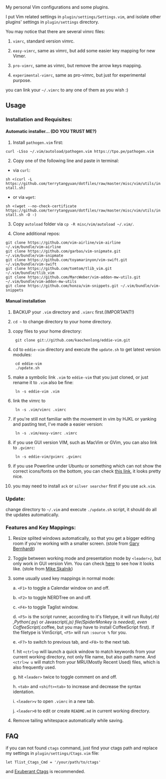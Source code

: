 My personal Vim configurations and some plugins.

I put Vim related settings in `plugin/settings/Settings.vim`, and isolate other plugins' settings in `plugin/settings` directory.

You may notice that there are several vimrc files:

1. `vimrc`, standard version vimrc.

2. `easy-vimrc`, same as vimrc, but add some easier key mapping for new Vimer.

3. `pro-vimrc`, same as vimrc, but remove the arrow keys mapping.

4. `experimental-vimrc`, same as pro-vimrc, but just for experimental purpose.

you can link your `~/.vimrc` to any one of them as you wish :)

## Usage

### Installation and Requisites:

#### Automatic installer... (DO YOU TRUST ME?)

1. Install `pathogen.vim` first:

```
curl -LSso ~/.vim/autoload/pathogen.vim https://tpo.pe/pathogen.vim
```

2. Copy one of the following line and paste in terminal:

* via `curl`:

`sh <(curl -L https://github.com/terrytangyuan/dotfiles/raw/master/misc/vim/utils/install.sh)`

* or via `wget`:

`sh <(wget --no-check-certificate https://github.com/terrytangyuan/dotfiles/raw/master/misc/vim/utils/install.sh -O -)`

3. Copy `autoload` folder via `cp -R misc/vim/autoload ~/.vim/`.

4. Clone additional repos:

```
git clone https://github.com/vim-airline/vim-airline ~/.vim/bundle/vim-airline
git clone https://github.com/garbas/vim-snipmate.git ~/.vim/bundle/vim-snipmate
git clone https://github.com/toyamarinyon/vim-swift.git ~/.vim/bundle/vim-swift
git clone https://github.com/tomtom/tlib_vim.git ~/.vim/bundle/tlib_vim
git clone https://github.com/MarcWeber/vim-addon-mw-utils.git ~/.vim/bundle/vim-addon-mw-utils
git clone https://github.com/honza/vim-snippets.git ~/.vim/bundle/vim-snippets
```

#### Manual installation

1. BACKUP your `.vim` directory and `.vimrc` first.(IMPORTANT!)

2. `cd ~` to change directory to your home directory.

3. copy files to your home directory:

        git clone git://github.com/kaochenlong/eddie-vim.git

4. cd to `eddie-vim` directory and execute the `update.sh` to get latest version modules:

        cd eddie-vim
        ./update.sh

5. make a symbolic link `.vim` to `eddie-vim` that you just cloned, or just rename it to `.vim` also be fine:

        ln -s eddie-vim .vim

6. link the vimrc to

        ln -s .vim/vimrc .vimrc

7. if you're still not familiar with the movement in vim by HJKL or yanking and pasting text, I've made a easier version:

        ln -s .vim/easy-vimrc .vimrc

8. if you use GUI version VIM, such as MacVim or GVim, you can also link to `.gvimrc`:

        ln -s eddie-vim/gvimrc .gvimrc

9. if you use Powerline under Ubuntu or something which can not show the correct icons/fonts on the bottom, you can check [this link](https://github.com/scotu/ubuntu-mono-powerline), it looks pretty nice.

10. you may need to install `ack` or `silver searcher` first if you use `ack.vim`.

### Update:

change directory to `~/.vim` and execute `./update.sh` script, it should do all the updates automatically.

### Features and Key Mappings:

1. Resize splited windows automatically, so that you  get a bigger editing room if you're working with a smaller screen. (stole from [Gary Bernhardt](https://github.com/garybernhardt))

2. Toggle between working mode and presentation mode by `<leader>z`, but only work in GUI version Vim. You can check [here](http://blog.eddie.com.tw/2012/03/14/switch-to-presentation-mode/) to see how it looks like. (stole from [Mike Skalnik](https://github.com/skalnik))

3. some usually used key mappings in normal mode:

    a. `<F1>` to toggle a Calendar window on and off.

    b. `<F2>` to toggle NERDTree on and off.

    c. `<F4>` to toggle Taglist window.

    d. `<F5>` is the script runner, according to it's filetype, it will run Ruby(*.rb) ,Python(*.py) or Javascript(*.js) file(SpiderMonkey is needed), even CoffeeScript(*.coffee, but you may have to install CoffeeScript first). If the filetype is VimScript, `<F5>` will run `:source %` for you.

    e. `<F7>` to switch to previous tab, and `<F8>` to the next tab.

    f. hit `<ctrl>p` will launch a quick window to match keywords from your current working directory, not only file name, but also path name. And `<ctrl>w u` will match from your MRU(Mostly Recent Used) files, which is also frequently used.

    g. hit `<leader>` twice to toggle comment on and off.

    h. `<tab>` and `<shift><tab>` to increase and decrease the syntax identation.


    i. `<leader>v` to open `.vimrc` in a new tab.

    j. `<leader>0` to edit or create `README.md` in current working directory.

4. Remove tailing whitespace automatically while saving.

## FAQ

if you can not found `ctags` command, just find your ctags path and replace my settings in `plugin/settings/Ctags.vim` file:

    let Tlist_Ctags_Cmd = '/your/path/to/ctags'

and [Exuberant Ctags](http://ctags.sourceforge.net/) is recommended.
